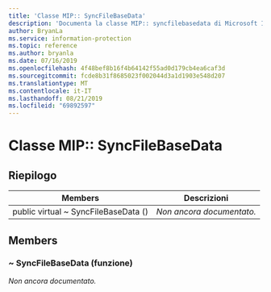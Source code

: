 ```yaml
---
title: 'Classe MIP:: SyncFileBaseData'
description: 'Documenta la classe MIP:: syncfilebasedata di Microsoft Information Protection (MIP) SDK.'
author: BryanLa
ms.service: information-protection
ms.topic: reference
ms.author: bryanla
ms.date: 07/16/2019
ms.openlocfilehash: 4f48bef8b16f4b64142f55ad0d179cb4ea6caf3d
ms.sourcegitcommit: fcde8b31f8685023f002044d3a1d1903e548d207
ms.translationtype: MT
ms.contentlocale: it-IT
ms.lasthandoff: 08/21/2019
ms.locfileid: "69892597"
---
```

# <a name="class-mipsyncfilebasedata"></a>Classe MIP:: SyncFileBaseData 
  
## <a name="summary"></a>Riepilogo
 Members                        | Descrizioni                                
--------------------------------|---------------------------------------------
public virtual ~ SyncFileBaseData ()  | _Non ancora documentato._
  
## <a name="members"></a>Members
  
### <a name="syncfilebasedata-function"></a>~ SyncFileBaseData (funzione)
_Non ancora documentato._
